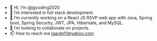 - 👋 Hi, I’m @jgcoding2020
- 👀 I’m interested in full stack development.
- 🌱 I’m currently working on a React JS RSVP web app with Java, Spring boot, Spring Security, JWT, JPA, Hibernate, and MySQL.
- 💞️ I’m looking to collaborate on projects.
- 📫 How to reach me jgardn11@yahoo.com

<!---
jgcoding2020/jgcoding2020 is a ✨ special ✨ repository because its `README.md` (this file) appears on your GitHub profile.
You can click the Preview link to take a look at your changes.
--->
